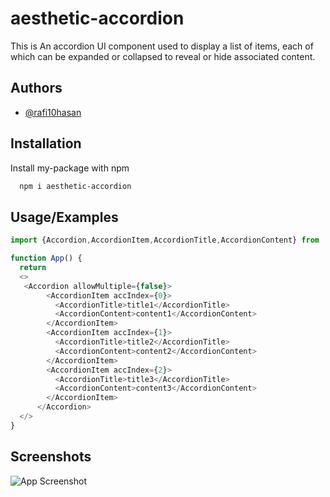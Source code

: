 
# aesthetic-accordion

This is An accordion UI component used to display a list of items, each of which can be expanded or collapsed to reveal or hide associated content.


## Authors

- [@rafi10hasan](https://github.com/rafi10hasan)


## Installation

Install my-package with npm

```bash
  npm i aesthetic-accordion

```
    
## Usage/Examples

```javascript
import {Accordion,AccordionItem,AccordionTitle,AccordionContent} from 'aesthetic-accordion'

function App() {
  return 
  <> 
   <Accordion allowMultiple={false}>
        <AccordionItem accIndex={0}>
          <AccordionTitle>title1</AccordionTitle>
          <AccordionContent>content1</AccordionContent>
        </AccordionItem>
        <AccordionItem accIndex={1}>
          <AccordionTitle>title2</AccordionTitle>
          <AccordionContent>content2</AccordionContent>
        </AccordionItem>
        <AccordionItem accIndex={2}>
          <AccordionTitle>title3</AccordionTitle>
          <AccordionContent>content3</AccordionContent>
        </AccordionItem>
      </Accordion>
  </>
}
```


## Screenshots

![App Screenshot](https://i.ibb.co.com/Tvh7rPr/Screenshot-2024-12-16-230736.png)

